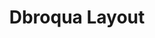 ---
layout: layouts/keymapdb_entry.njk
OS: []
keymapAuthor: dbroqua
firmware: QMK
hasHomeRowMods: False
hasLetterOnThumb: False
hasVerticalCombos: False
keymapImage: https://i.imgur.com/XxBtDBy.png
imageDate: idk
keyCount: 48
keyboard: Planck
baseLayouts: ["QWERTY"]
languages: ['English']
layerCount: 5
title: "Dbroqua Layout"
isSplit: False
stagger: ortholinear
summary: 
keymapUrl: https://github.com/dbroqua/qmk_firmware/tree/master/keyboards/planck/keymaps/dbroqua
writeup: https://github.com/dbroqua/qmk_firmware/tree/master/keyboards/planck/keymaps/dbroqua/readme.md
---